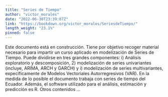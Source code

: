 ```yaml
---
title: "Series de Tiempo"
author: "victor_morales"
date: "2022-06-30T23:39:07Z"
link: "https://bookdown.org/victor_morales/SeriesdeTiempo/"
length_weight: "23.1%"
pinned: false
---
```


Este documento está en construcción. Tiene por objetivo recoger material necesario para impartir un curso aplicado en modelización de Series de Tiempo. Puede dividirse en tres grandes componentes: i) Análisis exploratorio y descomposición, 2) modelización de series univariantes (incluye, ARIMA, ARCH y GARCH) y i) modelización de series multivariantes, expecíficamente de Modelos Vectoriales Autorregresivos (VAR). En la medida de lo posible el documento trabaja con series de tiempo del Ecuador. Además, el software utilizado para el análisis, estimación y predicción es R. Otros contenidos ...
